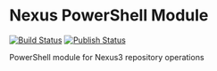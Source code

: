 # Nexus PowerShell Module
[![Build Status](https://cnsn.visualstudio.com/powershell-modules/_apis/build/status/haidouks.nexus-powershell-module?branchName=master)](https://cnsn.visualstudio.com/powershell-modules/_build/latest?definitionId=2&branchName=master)
[![Publish Status](https://cnsn.vsrm.visualstudio.com/_apis/public/Release/badge/932c2c54-2ee7-4a31-8e14-86601e988577/2/2)](https://cnsn.visualstudio.com/powershell-modules/_release?definitionId=2&_a=releases)

PowerShell module for Nexus3 repository operations
